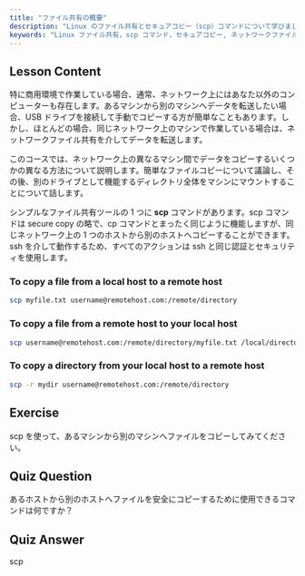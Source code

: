 ```yaml
---
title: "ファイル共有の概要"
description: "Linux のファイル共有とセキュアコピー（scp）コマンドについて学びましょう。ネットワーク上のホスト間でファイルを転送します。この初心者向けガイドで始めましょう！"
keywords: "Linux ファイル共有，scp コマンド，セキュアコピー, ネットワークファイル転送，Linux チュートリアル，初心者向け Linux, Linux ガイド"
---
```


## Lesson Content

特に商用環境で作業している場合、通常、ネットワーク上にはあなた以外のコンピューターも存在します。あるマシンから別のマシンへデータを転送したい場合、USB ドライブを接続して手動でコピーする方が簡単なこともあります。しかし、ほとんどの場合、同じネットワーク上のマシンで作業している場合は、ネットワークファイル共有を介してデータを転送します。

このコースでは、ネットワーク上の異なるマシン間でデータをコピーするいくつかの異なる方法について説明します。簡単なファイルコピーについて議論し、その後、別のドライブとして機能するディレクトリ全体をマシンにマウントすることについて話します。

シンプルなファイル共有ツールの 1 つに **scp** コマンドがあります。scp コマンドは secure copy の略で、cp コマンドとまったく同じように機能しますが、同じネットワーク上の 1 つのホストから別のホストへコピーすることができます。ssh を介して動作するため、すべてのアクションは ssh と同じ認証とセキュリティを使用します。

### To copy a file from a local host to a remote host

```bash
scp myfile.txt username@remotehost.com:/remote/directory
```

### To copy a file from a remote host to your local host

```bash
scp username@remotehost.com:/remote/directory/myfile.txt /local/directory
```

### To copy a directory from your local host to a remote host

```bash
scp -r mydir username@remotehost.com:/remote/directory
```

## Exercise

scp を使って、あるマシンから別のマシンへファイルをコピーしてみてください。

## Quiz Question

あるホストから別のホストへファイルを安全にコピーするために使用できるコマンドは何ですか？

## Quiz Answer

scp
